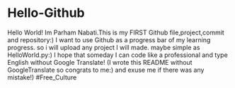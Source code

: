 # Hello-Github
Hello World!
Im Parham Nabati.This is my FIRST Github file,project,commit and repository:)
I want to use Github as a progress bar of my learning progress. so i will upload any project I will made. maybe simple as HelloWorld.py:)
I hope that someday I can code like a professional and type English without Google Translate!
(I wrote this README without GoogleTranslate so congrats to me:) and exuse me if there was any mistake!)
#Free_Culture

